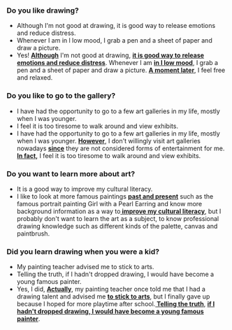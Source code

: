 ### Do you like drawing?
- Although I'm not good at drawing, it is good way to release emotions and reduce  distress.
- Whenever I am in l low mood, I grab a pen and a sheet of paper and draw a picture.
- Yes! <b><u>Although</u></b> I'm not good at drawing, <b><u>it is good way to release emotions and reduce  distress</u></b>. Whenever I am <b><u>in l low mood</u></b>, I grab a pen and a sheet of paper and draw a picture. <b><u>A moment later</u></b>, I feel free and relaxed.
### Do you like to go to the gallery?
- I have had the opportunity to go to  a few art galleries in my life, mostly when I was younger.
- I feel it is too tiresome to walk around and view exhibits.
- I have had the opportunity to go to  a few art galleries in my life, mostly when I was younger. <b><u>However</u></b>, I don't willingly visit art galleries nowadays <b><u>since</u></b> they are not considered forms of entertainment for me.<b><u> In fact,</u></b> I feel it is too tiresome to walk around and view exhibits.

### Do you want to learn more about art?
- It is a good way to improve my cultural literacy.
- I like to look at more famous paintings <b><u>past and present</u></b> such as the famous portrait painting  Girl with a Pearl Earring and know more background information as a way to<b><u><b><u> improve my cultural literacy</u></b></u></b>, but I probably don't want to learn the art as a subject, to know professional drawing knowledge such as different kinds of the palette, canvas and paintbrush.

### Did you learn drawing when you were a kid?
- My painting teacher advised me to stick to arts.
- Telling the truth, if I hadn't dropped drawing, I would have become a young famous painter.
- Yes, I did, <b><u>Actually</u></b>, my painting teacher once told me that I had a drawing talent and advised me <b><u>to stick to arts</u></b>, but I finally gave up because I hoped for more playtime after school.<b><u> Telling the truth</u></b>, <b><u>if I hadn't dropped drawing, I would have become a young famous painter</u></b>.